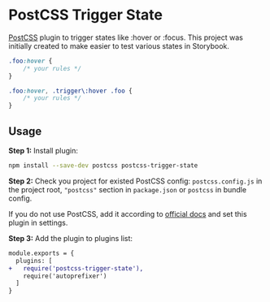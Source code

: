 # PostCSS Trigger State

[PostCSS] plugin to trigger states like :hover or :focus.
This project was initially created to make easier to test various states in Storybook. 

[PostCSS]: https://github.com/postcss/postcss

```css
.foo:hover {
    /* your rules */
}
```

```css
.foo:hover, .trigger\:hover .foo {
    /* your rules */
}
```

## Usage

**Step 1:** Install plugin:

```sh
npm install --save-dev postcss postcss-trigger-state
```

**Step 2:** Check you project for existed PostCSS config: `postcss.config.js`
in the project root, `"postcss"` section in `package.json`
or `postcss` in bundle config.

If you do not use PostCSS, add it according to [official docs]
and set this plugin in settings.

**Step 3:** Add the plugin to plugins list:

```diff
module.exports = {
  plugins: [
+   require('postcss-trigger-state'),
    require('autoprefixer')
  ]
}
```

[official docs]: https://github.com/postcss/postcss#usage
